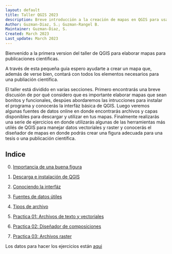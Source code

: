 ```yaml
---
layout: default
title: Taller QGIS 2023
description: Breve introducción a la creación de mapas en QGIS para usar en publiaciones cientificas.
Author: Guzman-Diaz, S.; Guzman-Rangel B. 
Maintainer: Guzman-Diaz, S.
Created: March 2023
Last_update: March 2023
---
```


Bienvenido a la primera version del taller de QGIS para elaborar mapas para publicaciones cientificas.

A través de esta pequeña guia espero ayudarte a crear un mapa que, además de verse bien, contará con todos los elementos necesarios para una publiación cientifica.

El taller está dividido en varias secciones. Primero encontrarás una breve discusión de por qué considero que es importante elaborar mapas que sean bonitos y funcionales, despúes abordaremos las intrucciones para instalar el programa y conocerás la interfáz básica de QGIS. Luego veremos algunas fuentes de datos online en donde encontrarás archivos y capas disponibles para descargar y utilizar en tus mapas. Finalmente realizarás una serie de ejercicios en donde utilizarás algunas de las herramientas más utilés de QGIS para manejar datos vectoriales y raster y conocerás el diseñador de mapas en donde podrás crear una figura adecuada para una tesis o una publicación científica.

## Indice
0. [Importancia de una buena figura](00_importancia.md)

1. [Descarga e instalación de QGIS](01_Instalacion.md)

2. [Conociendo la interfáz](02_interfaz.md)

3. [Fuentes de datos útiles](03_fuentes.md)

4. [Tipos de archivo](04_archivos.md)

5. [Practica 01: Archivos de texto y vectoriales](05_Practica_localidades.md)

6. [Practica 02: Diseñador de composiciones](06_Practica_disenador.md)

7. [Practica 03: Archivos raster](07_Practica_rasters.md)


Los datos para hacer los ejercicios están [aqui](https://github.com/Zcrass/QGIS_workshop_2023/tree/main/data)



